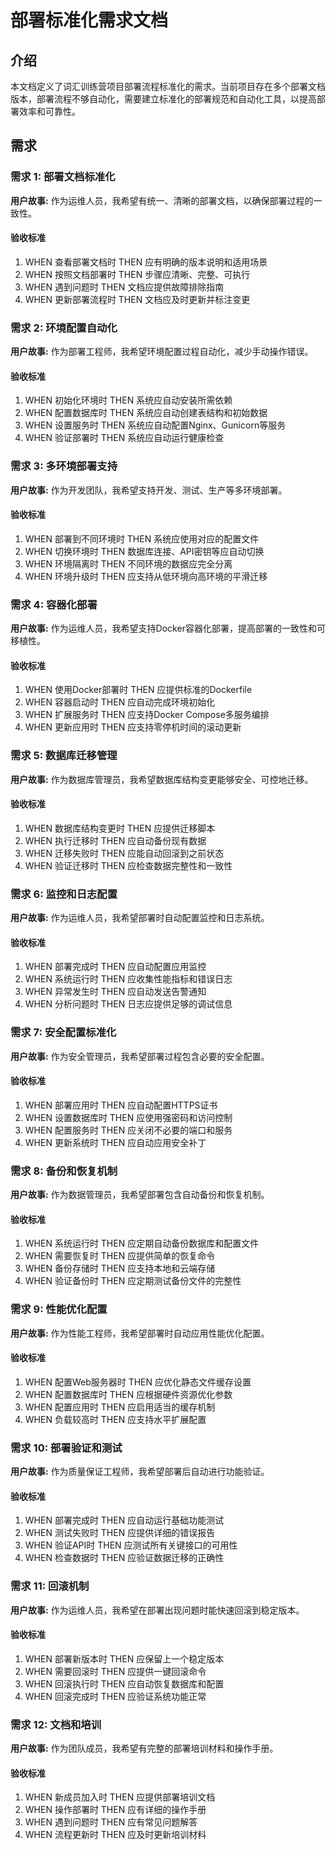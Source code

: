 # 部署标准化需求文档

## 介绍

本文档定义了词汇训练营项目部署流程标准化的需求。当前项目存在多个部署文档版本，部署流程不够自动化，需要建立标准化的部署规范和自动化工具，以提高部署效率和可靠性。

## 需求

### 需求 1: 部署文档标准化

**用户故事:** 作为运维人员，我希望有统一、清晰的部署文档，以确保部署过程的一致性。

#### 验收标准

1. WHEN 查看部署文档时 THEN 应有明确的版本说明和适用场景
2. WHEN 按照文档部署时 THEN 步骤应清晰、完整、可执行
3. WHEN 遇到问题时 THEN 文档应提供故障排除指南
4. WHEN 更新部署流程时 THEN 文档应及时更新并标注变更

### 需求 2: 环境配置自动化

**用户故事:** 作为部署工程师，我希望环境配置过程自动化，减少手动操作错误。

#### 验收标准

1. WHEN 初始化环境时 THEN 系统应自动安装所需依赖
2. WHEN 配置数据库时 THEN 系统应自动创建表结构和初始数据
3. WHEN 设置服务时 THEN 系统应自动配置Nginx、Gunicorn等服务
4. WHEN 验证部署时 THEN 系统应自动运行健康检查

### 需求 3: 多环境部署支持

**用户故事:** 作为开发团队，我希望支持开发、测试、生产等多环境部署。

#### 验收标准

1. WHEN 部署到不同环境时 THEN 系统应使用对应的配置文件
2. WHEN 切换环境时 THEN 数据库连接、API密钥等应自动切换
3. WHEN 环境隔离时 THEN 不同环境的数据应完全分离
4. WHEN 环境升级时 THEN 应支持从低环境向高环境的平滑迁移

### 需求 4: 容器化部署

**用户故事:** 作为运维人员，我希望支持Docker容器化部署，提高部署的一致性和可移植性。

#### 验收标准

1. WHEN 使用Docker部署时 THEN 应提供标准的Dockerfile
2. WHEN 容器启动时 THEN 应自动完成环境初始化
3. WHEN 扩展服务时 THEN 应支持Docker Compose多服务编排
4. WHEN 更新应用时 THEN 应支持零停机时间的滚动更新

### 需求 5: 数据库迁移管理

**用户故事:** 作为数据库管理员，我希望数据库结构变更能够安全、可控地迁移。

#### 验收标准

1. WHEN 数据库结构变更时 THEN 应提供迁移脚本
2. WHEN 执行迁移时 THEN 应自动备份现有数据
3. WHEN 迁移失败时 THEN 应能自动回滚到之前状态
4. WHEN 验证迁移时 THEN 应检查数据完整性和一致性

### 需求 6: 监控和日志配置

**用户故事:** 作为运维人员，我希望部署时自动配置监控和日志系统。

#### 验收标准

1. WHEN 部署完成时 THEN 应自动配置应用监控
2. WHEN 系统运行时 THEN 应收集性能指标和错误日志
3. WHEN 异常发生时 THEN 应自动发送告警通知
4. WHEN 分析问题时 THEN 日志应提供足够的调试信息

### 需求 7: 安全配置标准化

**用户故事:** 作为安全管理员，我希望部署过程包含必要的安全配置。

#### 验收标准

1. WHEN 部署应用时 THEN 应自动配置HTTPS证书
2. WHEN 设置数据库时 THEN 应使用强密码和访问控制
3. WHEN 配置服务时 THEN 应关闭不必要的端口和服务
4. WHEN 更新系统时 THEN 应自动应用安全补丁

### 需求 8: 备份和恢复机制

**用户故事:** 作为数据管理员，我希望部署包含自动备份和恢复机制。

#### 验收标准

1. WHEN 系统运行时 THEN 应定期自动备份数据库和配置文件
2. WHEN 需要恢复时 THEN 应提供简单的恢复命令
3. WHEN 备份存储时 THEN 应支持本地和云端存储
4. WHEN 验证备份时 THEN 应定期测试备份文件的完整性

### 需求 9: 性能优化配置

**用户故事:** 作为性能工程师，我希望部署时自动应用性能优化配置。

#### 验收标准

1. WHEN 配置Web服务器时 THEN 应优化静态文件缓存设置
2. WHEN 配置数据库时 THEN 应根据硬件资源优化参数
3. WHEN 配置应用时 THEN 应启用适当的缓存机制
4. WHEN 负载较高时 THEN 应支持水平扩展配置

### 需求 10: 部署验证和测试

**用户故事:** 作为质量保证工程师，我希望部署后自动进行功能验证。

#### 验收标准

1. WHEN 部署完成时 THEN 应自动运行基础功能测试
2. WHEN 测试失败时 THEN 应提供详细的错误报告
3. WHEN 验证API时 THEN 应测试所有关键接口的可用性
4. WHEN 检查数据时 THEN 应验证数据迁移的正确性

### 需求 11: 回滚机制

**用户故事:** 作为运维人员，我希望在部署出现问题时能快速回滚到稳定版本。

#### 验收标准

1. WHEN 部署新版本时 THEN 应保留上一个稳定版本
2. WHEN 需要回滚时 THEN 应提供一键回滚命令
3. WHEN 回滚执行时 THEN 应自动恢复数据库和配置
4. WHEN 回滚完成时 THEN 应验证系统功能正常

### 需求 12: 文档和培训

**用户故事:** 作为团队成员，我希望有完整的部署培训材料和操作手册。

#### 验收标准

1. WHEN 新成员加入时 THEN 应提供部署培训文档
2. WHEN 操作部署时 THEN 应有详细的操作手册
3. WHEN 遇到问题时 THEN 应有常见问题解答
4. WHEN 流程更新时 THEN 应及时更新培训材料